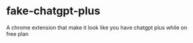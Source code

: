 # fake-chatgpt-plus
A chrome extension that make it look like you have chatgpt plus while on free plan
